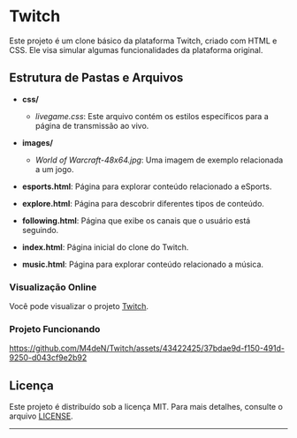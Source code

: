 # Twitch

Este projeto é um clone básico da plataforma Twitch, criado com HTML e CSS. Ele visa simular algumas funcionalidades da plataforma original.

## Estrutura de Pastas e Arquivos

- **css/**
  - *livegame.css*: Este arquivo contém os estilos específicos para a página de transmissão ao vivo.

- **images/**
  - *World of Warcraft-48x64.jpg*: Uma imagem de exemplo relacionada a um jogo.

- **esports.html**: Página para explorar conteúdo relacionado a eSports.

- **explore.html**: Página para descobrir diferentes tipos de conteúdo.

- **following.html**: Página que exibe os canais que o usuário está seguindo.

- **index.html**: Página inicial do clone do Twitch.

- **music.html**: Página para explorar conteúdo relacionado a música.

### Visualização Online

Você pode visualizar o projeto [Twitch](m4den.github.io/Twitch/).

### Projeto Funcionando

https://github.com/M4deN/Twitch/assets/43422425/37bdae9d-f150-491d-9250-d043cf9e2b92

## Licença

Este projeto é distribuído sob a licença MIT. Para mais detalhes, consulte o arquivo [LICENSE](LICENSE).

---
